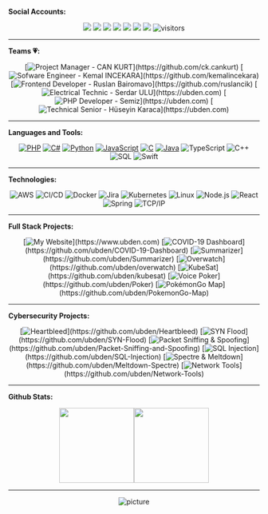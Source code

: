**Social Accounts:**
<p align="center">

  <div align="center">
 
[![](https://img.shields.io/badge/LinkedIn-Ubden-blue?logo=Linkedin&logoColor=blue&labelColor=black)](https://www.linkedin.com/company/ubden)
[![](https://img.shields.io/badge/Gmail-info@ubden.com-red?logo=Gmail&logoColor=Red&labelColor=black)](mailto:info@ubden.com)
[![](https://img.shields.io/badge/Telegram-ubden-blue?logo=Telegram&labelColor=black)](https://t.me/ubden)
[![](https://img.shields.io/badge/Instagram-ubden-pink?logo=Instagram&labelColor=black)](https://instagram.com/ubden)
[![](https://img.shields.io/badge/Facebook-ubden-darkblue?logo=Facebook&labelColor=black)](https://Facebook.com/ubden)
[![](https://img.shields.io/badge/Twitter-ubden-aqua?logo=Facebook&labelColor=black)](https://twitter.com/ubden)
[![](https://img.shields.io/badge/HackerRank-ubden-brightgreen?logo=HackerRank&logoColor=Green&labelColor=black)](https://www.hackerrank.com/ubden)
![visitors](https://visitor-badge.laobi.icu/badge?page_id=ubden.ubden)

 </div>
  </p>
  
 ---
 **Teams 💗:**

<p align="center">

  <div align="center">
  
[![Project Manager - CAN KURT ](https://img.shields.io/badge/-🤵%20Project%20Manager-400?)](https://github.com/ck.cankurt)
[![Sofware Engineer - Kemal INCEKARA ](https://img.shields.io/badge/-🤵%20Sofware%20Engineer-002?)](https://github.com/kemalincekara)
[![Frontend Developer - Ruslan Bairomavo ](https://img.shields.io/badge/-🤵%20Frontend%20Developer-004?)](https://github.com/ruslancik)
[![Electrical Technic - Serdar ULU ](https://img.shields.io/badge/-🤵%20Electrical%20Technic-119?)](https://ubden.com)
[![PHP Developer - Semiz ](https://img.shields.io/badge/-🤵%20PHP%20Developer-217?)](https://ubden.com)
[![Technical Senior - Hüseyin Karaca ](https://img.shields.io/badge/-🤵%20Technical%20Senior-316?)](https://ubden.com)

  </div>
  </p>
  
 ---
 
**Languages and Tools:**

<p align="center">

  <div align="center">

[![PHP](https://img.shields.io/badge/-PHP-000?&logo=php)](https://github.com/ubden?tab=repositories&q=&type=&language=python)
[![C#](https://img.shields.io/badge/-CCharp-000?&logo=cc)](https://github.com/ubden?tab=repositories&q=&type=&language=python)
[![Python](https://img.shields.io/badge/-Python-000?&logo=python)](https://github.com/ubden?tab=repositories&q=&type=&language=python)
[![JavaScript](https://img.shields.io/badge/-JavaScript-000?&logo=JavaScript&logoColor=ddc508)](https://github.com/ubden?tab=repositories&q=&type=&language=javascript)
[![C](https://img.shields.io/badge/-C-000?&logo=C)](https://github.com/ubden?tab=repositories&q=&type=&language=c)
[![Java](https://img.shields.io/badge/-Java-000?&logo=Java&logoColor=007396)](https://github.com/ubden?tab=repositories&q=&type=&language=java)
![TypeScript](https://img.shields.io/badge/-TypeScript-000?&logo=TypeScript&logoColor=007ACC)
![C++](https://img.shields.io/badge/-C++-000?&logo=c%2b%2b&logoColor=00599C)
![SQL](https://img.shields.io/badge/-SQL-000?&logo=MySQL&logoColor=4479A1)
![Swift](https://img.shields.io/badge/-Swift-000?&logo=Swift)

  </div>
  </p>
  
 ---
 
**Technologies:**

<p align="center">
   <div align="center">
  
![AWS](https://img.shields.io/badge/-AWS-000?&logo=Amazon-AWS&logoColor=FF9900)
![CI/CD](https://img.shields.io/badge/-CI%2FCD-000?&logo=CircleCI&logoColor=888)
![Docker](https://img.shields.io/badge/-Docker-000?&logo=Docker)
![Jira](https://img.shields.io/badge/-Jira-000?&logo=Jira-Software&logoColor=0052CC)
![Kubernetes](https://img.shields.io/badge/-Kubernetes-000?&logo=Kubernetes)
![Linux](https://img.shields.io/badge/-Linux-000?&logo=Linux&logoColor=FCC624)
![Node.js](https://img.shields.io/badge/-Node.js-000?&logo=node.js)
![React](https://img.shields.io/badge/-React-000?&logo=React)
![Spring](https://img.shields.io/badge/-Spring-000?&logo=Spring)
![TCP/IP](https://img.shields.io/badge/-TCP%2FIP-000?&logo=Cisco)

  </div>
</p>

 ---
**Full Stack Projects:**

<p align="center">
   <div align="center">
  
[![My Website](https://img.shields.io/badge/-🧬%20Our%20Website-000?)](https://www.ubden.com)
[![COVID-19 Dashboard](https://img.shields.io/badge/-🦠%20COVID‑19%20Dashboard-000?)](https://github.com/ubden/COVID-19-Dashboard)
[![Summarizer](https://img.shields.io/badge/-📝%20Summarizer-000?)](https://github.com/ubden/Summarizer)
[![Overwatch](https://img.shields.io/badge/-🔬%20Overwatch-000?)](https://github.com/ubden/overwatch)
[![KubeSat](https://img.shields.io/badge/-🛰%20KubeSat-000?)](https://github.com/ubden/kubesat)
[![Voice Poker](https://img.shields.io/badge/-🔊%20Voice%20Poker-000?)](https://github.com/ubden/Poker)
[![PokémonGo Map](https://img.shields.io/badge/-🗺%20PokémonGo%20Map-000?)](https://github.com/ubden/PokemonGo-Map)

  </div>
</p>

 ---
 
**Cybersecurity Projects:**

<p align="center">
   <div align="center">
  
[![Heartbleed](https://img.shields.io/badge/-🩸%20Heartbleed-000?)](https://github.com/ubden/Heartbleed)
[![SYN Flood](https://img.shields.io/badge/-🌊%20SYN%20Flood-000?)](https://github.com/ubden/SYN-Flood)
[![Packet Sniffing & Spoofing](https://img.shields.io/badge/-🗂%20Packet%20Sniffing%20%26%20Spoofing-000?)](https://github.com/ubden/Packet-Sniffing-and-Spoofing)
[![SQL Injection](https://img.shields.io/badge/-💉%20SQL%20Injection-000?)](https://github.com/ubden/SQL-Injection)
[![Spectre & Meltdown](https://img.shields.io/badge/-🛡%20Spectre%20%26%20Meltdown-000?)](https://github.com/ubden/Meltdown-Spectre)
[![Network Tools](https://img.shields.io/badge/-🌐%20Network%20Tools-000?)](https://github.com/ubden/Network-Tools)
  </div>
</p>

 ---
 
**Github Stats:**

<p align="center">
   <div align="center">
  
<a href="https://www.ubden.com/"><img height="150px" src="https://github-readme-stats.vercel.app/api?username=ubden&hide_title=true&hide_border=true&show_icons=true&include_all_commits=true&count_private=true&line_height=21&text_color=000&icon_color=000&bg_color=0,ea6161,ffc64d,fffc4d,52fa5a&theme=graywhite" /><!-- wi*quL3fcV --><img height="150px" src="https://github-readme-stats.vercel.app/api/top-langs/?username=ubden&hide=html&hide_title=true&hide_border=true&layout=compact&langs_count=7&exclude_repo=comp426,Redventures-Movie-Quotes&text_color=000&icon_color=fff&bg_color=0,52fa5a,4dfcff,c64dff&theme=graywhite" /></a>

  </div>
</p>

 ---
<p align="center">
   <div align="center">
     
![picture](https://raw.githubusercontent.com/saadeghi/saadeghi/master/dino.gif)
</details>

  </div>
</p>

